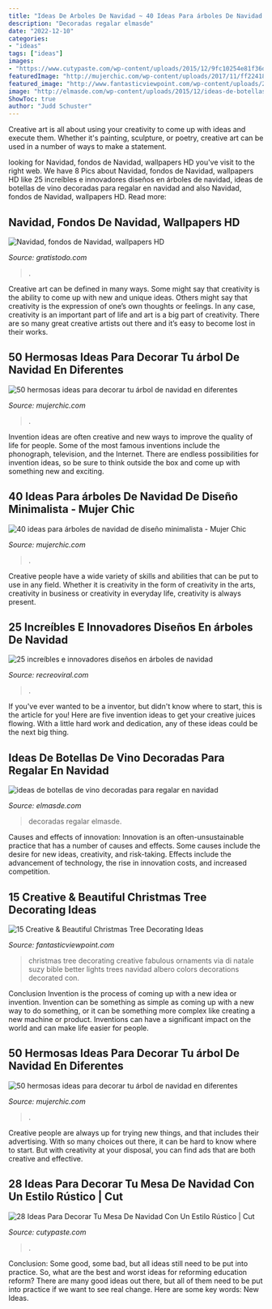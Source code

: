 ```yaml
---
title: "Ideas De Arboles De Navidad ~ 40 Ideas Para árboles De Navidad De Diseño Minimalista"
description: "Decoradas regalar elmasde"
date: "2022-12-10"
categories:
- "ideas"
tags: ["ideas"]
images:
- "https://www.cutypaste.com/wp-content/uploads/2015/12/9fc10254e81f36de09b5e25697634ec4.jpg"
featuredImage: "http://mujerchic.com/wp-content/uploads/2017/11/ff224187d8e155c34f28a3fef23b91c8.jpg"
featured_image: "http://www.fantasticviewpoint.com/wp-content/uploads/2014/12/santas-best-christmas-designs-.-com-Suzy-q-better-decorating-bible-blog-fabulous-Christmas-tree-how-to-design-home-makeover-color-scheme-ornaments-lights-wire-trunk-beads-garland-nuts.jpg"
image: "http://elmasde.com/wp-content/uploads/2015/12/ideas-de-botellas-de-vino-decoradas-para-regalar-en-navidad-01.jpg"
ShowToc: true
author: "Judd Schuster"
---
```



Creative art is all about using your creativity to come up with ideas and execute them. Whether it's painting, sculpture, or poetry, creative art can be used in a number of ways to make a statement.

	

		
looking for Navidad, fondos de Navidad, wallpapers HD you've visit to the right web. We have 8 Pics about Navidad, fondos de Navidad, wallpapers HD like 25 increíbles e innovadores diseños en árboles de navidad, ideas de botellas de vino decoradas para regalar en navidad and also Navidad, fondos de Navidad, wallpapers HD. Read more:
		
    
## Navidad, Fondos De Navidad, Wallpapers HD

<img loading=lazy src="https://www.gratistodo.com/wp-content/uploads/2016/11/christmas-wallpapers-hd-2-800x500.jpg" onerror="this.onerror=null;this.src='https://tse3.mm.bing.net/th?id=OIP.wU9fz_jSb_cXQX75284KNQHaEo&amp;pid=15.1';" alt="Navidad, fondos de Navidad, wallpapers HD">

_Source: gratistodo.com_

>. 

	

Creative art can be defined in many ways. Some might say that creativity is the ability to come up with new and unique ideas. Others might say that creativity is the expression of one’s own thoughts or feelings. In any case, creativity is an important part of life and art is a big part of creativity. There are so many great creative artists out there and it’s easy to become lost in their works.

    
## 50 Hermosas Ideas Para Decorar Tu árbol De Navidad En Diferentes

<img loading=lazy src="http://mujerchic.com/wp-content/uploads/2017/11/ff224187d8e155c34f28a3fef23b91c8.jpg" onerror="this.onerror=null;this.src='https://tse4.mm.bing.net/th?id=OIP.iSMPHcaAfMtVgsQNl83GSQHaNK&amp;pid=15.1';" alt="50 hermosas ideas para decorar tu árbol de navidad en diferentes">

_Source: mujerchic.com_

>. 

	

Invention ideas are often creative and new ways to improve the quality of life for people. Some of the most famous inventions include the phonograph, television, and the Internet. There are endless possibilities for invention ideas, so be sure to think outside the box and come up with something new and exciting.

    
## 40 Ideas Para árboles De Navidad De Diseño Minimalista - Mujer Chic

<img loading=lazy src="https://mujerchic.com/wp-content/uploads/2017/11/arbol-de-navidad-de-material-reciclado.png" onerror="this.onerror=null;this.src='https://tse2.mm.bing.net/th?id=OIP.v0_n9MsNqDze5raP7wIAggHaLl&amp;pid=15.1';" alt="40 ideas para árboles de navidad de diseño minimalista - Mujer Chic">

_Source: mujerchic.com_

>. 

	

Creative people have a wide variety of skills and abilities that can be put to use in any field. Whether it is creativity in the form of creativity in the arts, creativity in business or creativity in everyday life, creativity is always present.

    
## 25 Increíbles E Innovadores Diseños En árboles De Navidad

<img loading=lazy src="https://www.recreoviral.com/wp-content/uploads/2015/12/Diseños-creativos-e-innovadores-en-árboles-de-navidad-4.jpg" onerror="this.onerror=null;this.src='https://tse3.mm.bing.net/th?id=OIP.JC7V6wifr3GIBnaF0OLahgHaLG&amp;pid=15.1';" alt="25 increíbles e innovadores diseños en árboles de navidad">

_Source: recreoviral.com_

>. 

	

If you've ever wanted to be a inventor, but didn't know where to start, this is the article for you! Here are five invention ideas to get your creative juices flowing. With a little hard work and dedication, any of these ideas could be the next big thing.

    
## Ideas De Botellas De Vino Decoradas Para Regalar En Navidad

<img loading=lazy src="http://elmasde.com/wp-content/uploads/2015/12/ideas-de-botellas-de-vino-decoradas-para-regalar-en-navidad-01.jpg" onerror="this.onerror=null;this.src='https://tse2.mm.bing.net/th?id=OIP.N-HCxjpC0ACh1A5OakGpRgHaKA&amp;pid=15.1';" alt="ideas de botellas de vino decoradas para regalar en navidad">

_Source: elmasde.com_

>decoradas regalar elmasde. 

	

Causes and effects of innovation:
Innovation is an often-unsustainable practice that has a number of causes and effects. Some causes include the desire for new ideas, creativity, and risk-taking. Effects include the advancement of technology, the rise in innovation costs, and increased competition.

    
## 15 Creative &amp; Beautiful Christmas Tree Decorating Ideas

<img loading=lazy src="http://www.fantasticviewpoint.com/wp-content/uploads/2014/12/santas-best-christmas-designs-.-com-Suzy-q-better-decorating-bible-blog-fabulous-Christmas-tree-how-to-design-home-makeover-color-scheme-ornaments-lights-wire-trunk-beads-garland-nuts.jpg" onerror="this.onerror=null;this.src='https://tse2.mm.bing.net/th?id=OIP.KzJyavuH7OjNeZQy4hEfawHaJ5&amp;pid=15.1';" alt="15 Creative &amp; Beautiful Christmas Tree Decorating Ideas">

_Source: fantasticviewpoint.com_

>christmas tree decorating creative fabulous ornaments via di natale suzy bible better lights trees navidad albero colors decorations decorated con. 

	

Conclusion
Invention is the process of coming up with a new idea or invention. Invention can be something as simple as coming up with a new way to do something, or it can be something more complex like creating a new machine or product. Inventions can have a significant impact on the world and can make life easier for people.

    
## 50 Hermosas Ideas Para Decorar Tu árbol De Navidad En Diferentes

<img loading=lazy src="http://mujerchic.com/wp-content/uploads/2018/10/06052704adf930b40b1293b4e43f1909.jpg" onerror="this.onerror=null;this.src='https://tse3.mm.bing.net/th?id=OIP.qVk8aD3puT1o4CiFtUDGqwHaJ4&amp;pid=15.1';" alt="50 hermosas ideas para decorar tu árbol de navidad en diferentes">

_Source: mujerchic.com_

>. 

	

Creative people are always up for trying new things, and that includes their advertising. With so many choices out there, it can be hard to know where to start. But with creativity at your disposal, you can find ads that are both creative and effective.

    
## 28 Ideas Para Decorar Tu Mesa De Navidad Con Un Estilo Rústico | Cut

<img loading=lazy src="https://www.cutypaste.com/wp-content/uploads/2015/12/9fc10254e81f36de09b5e25697634ec4.jpg" onerror="this.onerror=null;this.src='https://tse1.mm.bing.net/th?id=OIP.0oyirf_i7R8VF49yHYIuwQHaLI&amp;pid=15.1';" alt="28 Ideas Para Decorar Tu Mesa De Navidad Con Un Estilo Rústico | Cut">

_Source: cutypaste.com_

>. 

	

Conclusion: Some good, some bad, but all ideas still need to be put into practice.
So, what are the best and worst ideas for reforming education reform? There are many good ideas out there, but all of them need to be put into practice if we want to see real change. Here are some key words: New Ideas.

